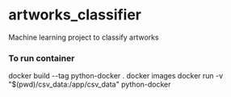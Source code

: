 # artworks_classifier

Machine learning project to classify artworks

### To run container

docker build --tag python-docker .
docker images
docker run -v "$(pwd)/csv_data:/app/csv_data" python-docker
